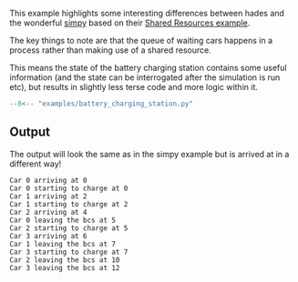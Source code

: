 
This example highlights some interesting differences between hades and the wonderful [simpy](https://simpy.readthedocs.io/en/latest/) based on their [Shared Resources example](https://simpy.readthedocs.io/en/latest/simpy_intro/shared_resources.html).

The key things to note are that the queue of waiting cars happens in a process rather than making use of a shared resource.

This means the state of the battery charging station contains some useful information (and the state can be interrogated after the simulation is run etc), but results in slightly less terse code and more logic within it.

```python
--8<-- "examples/battery_charging_station.py"
```

## Output

The output will look the same as in the simpy example but is arrived at in a different way!

```
Car 0 arriving at 0
Car 0 starting to charge at 0
Car 1 arriving at 2
Car 1 starting to charge at 2
Car 2 arriving at 4
Car 0 leaving the bcs at 5
Car 2 starting to charge at 5
Car 3 arriving at 6
Car 1 leaving the bcs at 7
Car 3 starting to charge at 7
Car 2 leaving the bcs at 10
Car 3 leaving the bcs at 12
```
